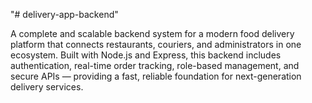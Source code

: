 "# delivery-app-backend" 

A complete and scalable backend system for a modern food delivery platform that connects restaurants, couriers, and administrators in one ecosystem. Built with Node.js and Express, this backend includes authentication, real-time order tracking, role-based management, and secure APIs — providing a fast, reliable foundation for next-generation delivery services.
